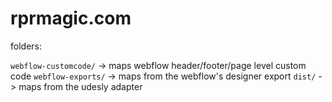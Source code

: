 
# rprmagic.com


folders:
  
  `webflow-customcode/` -> maps webflow header/footer/page level custom code
  `webflow-exports/` -> maps from the webflow's designer export
  `dist/` -> maps from the udesly adapter
